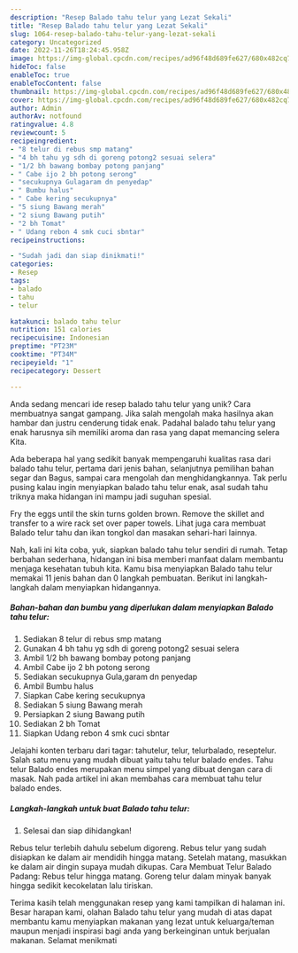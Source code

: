 ```yaml
---
description: "Resep Balado tahu telur yang Lezat Sekali"
title: "Resep Balado tahu telur yang Lezat Sekali"
slug: 1064-resep-balado-tahu-telur-yang-lezat-sekali
category: Uncategorized
date: 2022-11-26T18:24:45.958Z
image: https://img-global.cpcdn.com/recipes/ad96f48d689fe627/680x482cq70/balado-tahu-telur-foto-resep-utama.jpg
hideToc: false
enableToc: true
enableTocContent: false
thumbnail: https://img-global.cpcdn.com/recipes/ad96f48d689fe627/680x482cq70/balado-tahu-telur-foto-resep-utama.jpg
cover: https://img-global.cpcdn.com/recipes/ad96f48d689fe627/680x482cq70/balado-tahu-telur-foto-resep-utama.jpg
author: Admin
authorAv: notfound
ratingvalue: 4.8
reviewcount: 5
recipeingredient:
- "8 telur di rebus smp matang"
- "4 bh tahu yg sdh di goreng potong2 sesuai selera"
- "1/2 bh bawang bombay potong panjang"
- " Cabe ijo 2 bh potong serong"
- "secukupnya Gulagaram dn penyedap"
- " Bumbu halus"
- " Cabe kering secukupnya"
- "5 siung Bawang merah"
- "2 siung Bawang putih"
- "2 bh Tomat"
- " Udang rebon 4 smk cuci sbntar"
recipeinstructions:

- "Sudah jadi dan siap dinikmati!"
categories:
- Resep
tags:
- balado
- tahu
- telur

katakunci: balado tahu telur 
nutrition: 151 calories
recipecuisine: Indonesian
preptime: "PT23M"
cooktime: "PT34M"
recipeyield: "1"
recipecategory: Dessert

---
```





Anda sedang mencari ide resep balado tahu telur yang unik? Cara membuatnya sangat gampang. Jika salah mengolah maka hasilnya akan hambar dan justru cenderung tidak enak. Padahal balado tahu telur yang enak harusnya sih memiliki aroma dan rasa yang dapat memancing selera Kita.





Ada beberapa hal yang sedikit banyak mempengaruhi kualitas rasa dari balado tahu telur, pertama dari jenis bahan, selanjutnya pemilihan bahan segar dan Bagus, sampai cara mengolah dan menghidangkannya. Tak perlu pusing kalau ingin menyiapkan balado tahu telur enak,      asal sudah tahu triknya maka hidangan ini mampu jadi suguhan spesial.














Fry the eggs until the skin turns golden brown. Remove the skillet and transfer to a wire rack set over paper towels. Lihat juga cara membuat Balado telur tahu dan ikan tongkol dan masakan sehari-hari lainnya.






Nah, kali ini kita coba, yuk, siapkan balado tahu telur sendiri di rumah. Tetap berbahan sederhana, hidangan ini bisa memberi manfaat dalam membantu menjaga kesehatan tubuh kita. Kamu bisa menyiapkan Balado tahu telur memakai 11 jenis bahan dan 0 langkah pembuatan. Berikut ini langkah-langkah dalam menyiapkan hidangannya.

<!--inarticleads1-->

##### Bahan-bahan dan bumbu yang diperlukan dalam menyiapkan Balado tahu telur:

1. Sediakan 8 telur di rebus smp matang
1. Gunakan 4 bh tahu yg sdh di goreng potong2 sesuai selera
1. Ambil 1/2 bh bawang bombay potong panjang
1. Ambil  Cabe ijo 2 bh potong serong
1. Sediakan secukupnya Gula,garam dn penyedap
1. Ambil  Bumbu halus
1. Siapkan  Cabe kering secukupnya
1. Sediakan 5 siung Bawang merah
1. Persiapkan 2 siung Bawang putih
1. Sediakan 2 bh Tomat
1. Siapkan  Udang rebon 4 smk cuci sbntar


Jelajahi konten terbaru dari tagar: tahutelur, telur, telurbalado, reseptelur. Salah satu menu yang mudah dibuat yaitu tahu telur balado endes. Tahu telur Balado endes merupakan menu simpel yang dibuat dengan cara di masak. Nah pada artikel ini akan membahas cara membuat tahu telur balado endes. 

<!--inarticleads2-->

##### Langkah-langkah untuk buat Balado tahu telur:


1. Selesai dan siap dihidangkan!

Rebus telur terlebih dahulu sebelum digoreng. Rebus telur yang sudah disiapkan ke dalam air mendidih hingga matang. Setelah matang, masukkan ke dalam air dingin supaya mudah dikupas. Cara Membuat Telur Balado Padang: Rebus telur hingga matang. Goreng telur dalam minyak banyak hingga sedikit kecokelatan lalu tiriskan. 

Terima kasih telah menggunakan resep yang kami tampilkan di halaman ini. Besar harapan kami, olahan Balado tahu telur yang mudah di atas dapat membantu kamu menyiapkan makanan yang lezat untuk keluarga/teman maupun menjadi inspirasi bagi anda yang berkeinginan untuk berjualan makanan. Selamat menikmati
